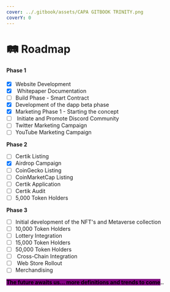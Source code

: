 ```yaml
---
cover: ../.gitbook/assets/CAPA GITBOOK TRINITY.png
coverY: 0
---
```


# 🛤 Roadmap

#### Phase 1

* [x] Website Development
* [x] &#x20;Whitepaper Documentation
* [ ] Build Phase - Smart Contract
* [x] Development of the dapp beta phase
* [x] Marketing Phase 1 - Starting the concept
* [ ] &#x20;Initiate and Promote Discord Community
* [ ] Twitter Marketing Campaign
* [ ] YouTube Marketing Campaign

**Phase 2**

* [ ] Certik Listing
* [x] Airdrop Campaign
* [ ] CoinGecko Listing
* [ ] CoinMarketCap Listing
* [ ] Certik Application
* [ ] Certik Audit
* [ ] 5,000 Token Holders

**Phase 3**&#x20;

* [ ] Initial development of the NFT's and Metaverse collection
* [ ] 10,000 Token Holders
* [ ] Lottery Integration
* [ ] 15,000 Token Holders
* [ ] 50,000 Token Holders
* [ ] &#x20;Cross-Chain Integration
* [ ] &#x20;Web Store Rollout
* [ ] Merchandising

<mark style="background-color:purple;">**The future awaits us... more definitions and trends to come**</mark>**..**
